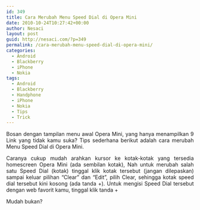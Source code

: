 ```yaml
---
id: 349
title: Cara Merubah Menu Speed Dial di Opera Mini
date: 2010-10-24T10:27:42+00:00
author: Nesaci
layout: post
guid: http://nesaci.com/?p=349
permalink: /cara-merubah-menu-speed-dial-di-opera-mini/
categories:
  - Android
  - Blackberry
  - iPhone
  - Nokia
tags:
  - Android
  - Blackberry
  - Handphone
  - iPhone
  - Nokia
  - Tips
  - Trick
---
```

<p style="text-align: justify;">
  Bosan dengan tampilan menu awal Opera Mini, yang hanya menampilkan 9 Link yang tidak kamu suka? Tips sederhana berikut adalah cara merubah Menu Speed Dial di Opera Mini.
</p>

<p style="text-align: justify;">
  Caranya cukup mudah arahkan kursor ke kotak-kotak yang tersedia homescreen Opera Mini (ada sembilan kotak), Nah untuk merubah salah satu Speed Dial (kotak) tinggal klik kotak tersebut (jangan dilepaskan) sampai keluar pilihan “Clear” dan “Edit”, pilih Clear, sehingga kotak speed dial tersebut kini kosong (ada tanda +). Untuk mengisi Speed Dial tersebut dengan web favorit kamu, tinggal klik tanda +
</p>

<p style="text-align: justify;">
  Mudah bukan?
</p>